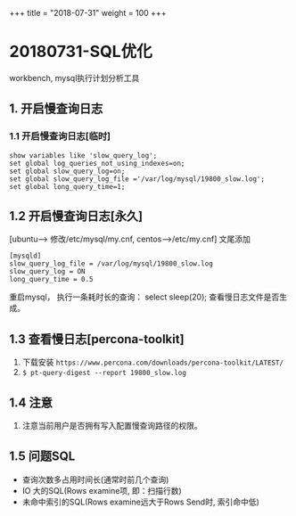 +++
title = "2018-07-31"
weight = 100
+++

# 20180731-SQL优化

workbench, mysql执行计划分析工具


## 1. 开启慢查询日志
### 1.1 开启慢查询日志[临时]
```
show variables like 'slow_query_log';
set global log_queries_not_using_indexes=on;
set global slow_query_log=on;
set global slow_query_log_file ='/var/log/mysql/19800_slow.log';
set global long_query_time=1;
```


## 1.2 开启慢查询日志[永久]
[ubuntu--> 修改/etc/mysql/my.cnf, centos-->/etc/my.cnf] 文尾添加
```
[mysqld]
slow_query_log_file = /var/log/mysql/19800_slow.log
slow_query_log = ON
long_query_time = 0.5
```
重启mysql， 执行一条耗时长的查询： select sleep(20); 查看慢日志文件是否生成。

## 1.3 查看慢日志[percona-toolkit]
1. 下载安装
``https://www.percona.com/downloads/percona-toolkit/LATEST/``
2. `$ pt-query-digest --report 19800_slow.log `

## 1.4 注意
1. 注意当前用户是否拥有写入配置慢查询路径的权限。

## 1.5 问题SQL
 * 查询次数多占用时间长(通常时前几个查询)
 * IO 大的SQL(Rows examine项, 即：扫描行数)
 * 未命中索引的SQL(Rows examine远大于Rows Send时, 索引命中低)
